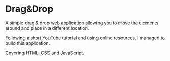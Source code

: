 # Drag&Drop

A simple drag & drop web application allowing you to move the elements around and place in a different location.

Following a short YouTube tutorial and using online resources, I managed to build this application. 

Covering HTML, CSS and JavaScript. 
